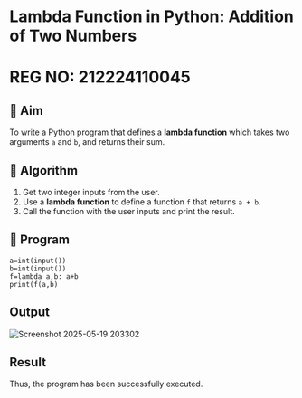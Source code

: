 # Lambda Function in Python: Addition of Two Numbers
# REG NO: 212224110045
## 🎯 Aim
To write a Python program that defines a **lambda function** which takes two arguments `a` and `b`, and returns their sum.

## 🧠 Algorithm
1. Get two integer inputs from the user.
2. Use a **lambda function** to define a function `f` that returns `a + b`.
3. Call the function with the user inputs and print the result.

## 🧾 Program
```
a=int(input())
b=int(input())
f=lambda a,b: a+b
print(f(a,b)
```

## Output

![Screenshot 2025-05-19 203302](https://github.com/user-attachments/assets/34261524-ce64-4da8-8dac-46fd23b92a0c)


## Result

Thus, the program has been successfully executed.
